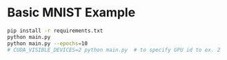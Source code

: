 # Basic MNIST Example

```bash
pip install -r requirements.txt
python main.py
python main.py --epochs=10
# CUDA_VISIBLE_DEVICES=2 python main.py  # to specify GPU id to ex. 2
```
